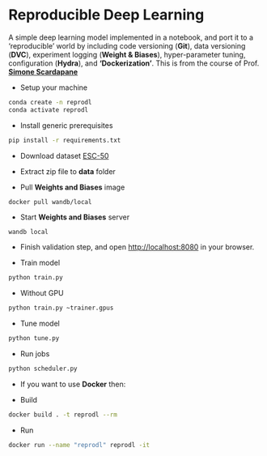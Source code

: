 # Reproducible Deep Learning

A simple deep learning model implemented in a notebook, and port it to a ‘reproducible’ world by including code versioning (**Git**), data versioning (**DVC**), experiment logging (**Weight & Biases**), hyper-parameter tuning, configuration (**Hydra**), and **‘Dockerization’**.
This is from the course of Prof. [**Simone Scardapane**](https://www.sscardapane.it/)

- Setup your machine

```bash
conda create -n reprodl
conda activate reprodl
```

- Install generic prerequisites

```bash
pip install -r requirements.txt
```

- Download dataset [ESC-50](https://github.com/karolpiczak/ESC-50)

- Extract zip file to **data** folder

- Pull **Weights and Biases** image

```Docker
docker pull wandb/local
```

- Start **Weights and Biases** server

```bash
wandb local
```

- Finish validation step, and open [http://localhost:8080](http://localhost:8080) in your browser.

- Train model

```bash
python train.py
```

- Without GPU

```bash
python train.py ~trainer.gpus
```

- Tune model

```bash
python tune.py
```

- Run jobs

```bash
python scheduler.py
```

- If you want to use **Docker** then:

- Build

```bash
docker build . -t reprodl --rm
```

- Run

```bash
docker run --name "reprodl" reprodl -it
```

